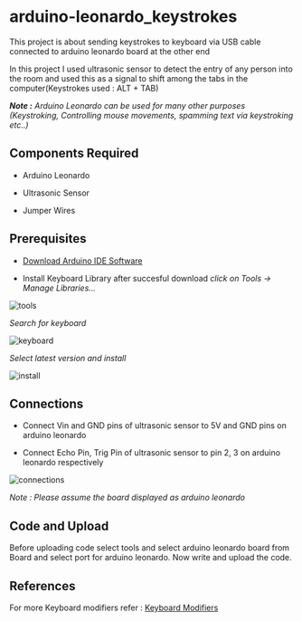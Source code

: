 # arduino-leonardo_keystrokes
This project is about sending keystrokes to keyboard via USB cable connected to arduino leonardo board at the other end

In this project I used ultrasonic sensor to detect the entry of any person into the room and used this as a signal to shift among the tabs in the computer(Keystrokes used : ALT + TAB)

 ***Note :** Arduino Leonardo can be used for many other purposes (Keystroking, Controlling mouse movements, spamming text via keystroking etc..)*

## Components Required 

* Arduino Leonardo

* Ultrasonic Sensor

* Jumper Wires

## Prerequisites

* [Download Arduino IDE Software](https://www.arduino.cc/en/software)

* Install Keyboard Library after succesful download 
*click on Tools -> Manage Libraries...*

![tools](https://user-images.githubusercontent.com/53993341/104085324-7787bb00-5274-11eb-8094-f75042825938.jpg)

*Search for keyboard*

![keyboard](https://user-images.githubusercontent.com/53993341/104085328-82425000-5274-11eb-9a23-eaa6ae56ad32.jpg)

*Select latest version and install*

![install](https://user-images.githubusercontent.com/53993341/104085327-81a9b980-5274-11eb-8cd3-9c70f69a068d.jpg)





## Connections

* Connect Vin and GND pins of ultrasonic sensor to 5V and GND pins on arduino leonardo

* Connect Echo Pin, Trig Pin of ultrasonic sensor to pin 2, 3 on arduino leonardo respectively

![connections](https://user-images.githubusercontent.com/53993341/104085326-81112300-5274-11eb-9b0e-f51b61739e26.jpg)

*Note : Please assume the board displayed as arduino leonardo*

## Code and Upload

Before uploading code select tools and select arduino leonardo board from Board and select port for arduino leonardo.
Now write and upload the code.

## References

For more Keyboard modifiers refer : [Keyboard Modifiers](https://www.arduino.cc/en/Reference/KeyboardModifiers)
